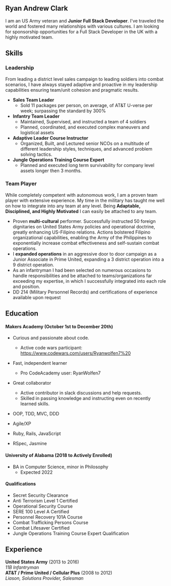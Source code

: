 ## Ryan Andrew Clark

I am an US Army veteran and **Junior Full Stack Developer**. I've traveled the world and fostered many relationships with various cultures. I am looking for sponsorship opportunities for a Full Stack Developer in the UK with a highly motivated team.

## Skills

### Leadership

From leading a district level sales campaign to leading soldiers into combat scenarios, I have always stayed adaptive and proactive in my leadership capabilities ensuring team/unit cohesion and pragmatic results.

- **Sales Team Leader**
  - Sold 11 packages per person, on average, of AT&T U-verse per week; surpassing the standard by 300%
- **Infantry Team Leader**
  - Maintained, Supervised, and instructed a team of 4 soldiers
  - Planned, coordinated, and executed complex maneuvers and logistical assets
- **Adaptive Leader Course Instructor**
  - Organized, Built, and Lectured senior NCOs on a multitude of different leadership styles, techniques, and advanced problem solving tactics.
- **Jungle Operations Training Course Expert**
  - Planned and executed long term survivability for company level assets longer then 3 months.

### Team Player

While completely competent with autonomous work, I am a proven team player with extensive experience. My time in the military has taught me well on how to integrate into any team at any level. Being **Adaptable, Disciplined, and Highly Motivated** I can easily be attached to any team.  

- Proven **multi-cultural** performer. Successfully instructed 50 foreign dignitaries on United States Army policies and operational doctrine, greatly enhancing US-Filipino relations. Actions bolstered Filipino organizational capabilities, enabling the Army of the Philippines to exponentially increase combat effectiveness and self-sustain combat operations.
- I **expanded operations** in an aggressive door to door campaign as a Junior Associate in Prime United, expanding a 3 district operation into a 9 district operation.  
- As an infantryman I had been selected on numerous occasions to handle responsibilities and be attached to teams/organizations far exceeding my expertise, in which I successfully integrated into each role and position.
- DD 214 (Military Personnel Records) and certifications of experience available upon request

## Education

#### Makers Academy (October 1st to December 20th)

- Curious and passionate about code.
  - Active code wars participant: https://www.codewars.com/users/Ryanwolfen7%20
- Fast, independent learner
  - Pro CodeAcademy user: RyanWolfen7
- Great collaborator
  - Active contributor in slack discussions and help requests.
  - Skilled in passing knowledge and instructing even on recently learned skills.

- OOP, TDD, MVC, DDD
- Agile/XP
- Ruby, Rails, JavaScript
- RSpec, Jasmine

#### University of Alabama (2018 to Actively Enrolled)

- BA in Computer Science, minor in Philosophy
  - Expected 2022

#### Qualifications

- Secret Security Clearance
- Anti Terrorism Level 1 Certified
- Operational Security Course
- SERE 100 Level A Certified
- Personnel Recovery 101A Course
- Combat Trafficking Persons Course
- Combat Lifesaver Certified
- Jungle Operations Training Course Expert Qualification

## Experience

**United States Army** (2013 to 2016)    
*11B Infantryman*  
**AT&T / Prime United / Cellular Plus** (2008 to 2012)   
*Liason, Solutions Provider, Salesman*  
